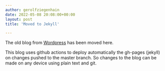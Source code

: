 ```yaml
---
author: gerolfziegenhain
date: 2022-05-08 20:08:00+00:00
layout: post
title: 'Moved to Jekyll'

---
```


The old blog from [Wordpress](https://gerolfziegenhain.wordpress.com) has been moved here.

This blog uses github actions to deploy automatically the gh-pages (jekyll)
on changes pushed to the master branch. 
So changes to the blog can be made on any device using plain text and git. 